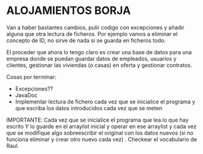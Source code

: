 # ALOJAMIENTOS BORJA 

Van a haber bastantes cambios, pulir codigo con excepciones y añadir alguna que otra lectura de ficheros. 
Por ejemplo vamos a eliminar el concepto de ID, no sirve de nada si se guarda en ficheros todo.

El proceder que ahora lo tengo claro es crear una base de datos para una empresa donde se puedan guardar datos de empleados, usuarios y clientes, gestionar las viviendas (o casas) en oferta y gestionar contratos. 

Cosas por terminar:
- Excepciones??
- JavaDoc
- Implementar lectura de fichero cada vez que se inicialice el programa y que escriba los datos introducidos cada vez que se meten

IMPORTANTE: Cada vez que se inicialice el programa que lea lo que hay escrito Y lo guarde en el arraylist inicial y operar en ese arraylist y cada vez que se modifique algo sobreescribir el original con los datos nuevos (si no funciona eliminar y crear otro nuevo cada vez) . Checkear el vocabulario de Raul.

